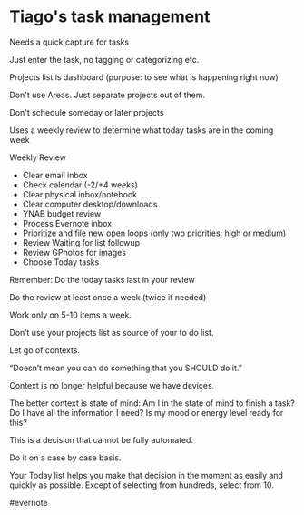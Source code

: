 # Tiago's task management

Needs a quick capture for tasks

Just enter the task, no tagging or categorizing etc.

Projects list is dashboard (purpose: to see what is happening right now)

Don't use Areas. Just separate projects out of them.

Don't schedule someday or later projects

Uses a weekly review to determine what today tasks are in the coming week

Weekly Review

- Clear email inbox
- Check calendar (-2/+4 weeks)
- Clear physical inbox/notebook
- Clear computer desktop/downloads
- YNAB budget review
- Process Evernote inbox
- Prioritize and file new open loops (only two priorities: high or medium)
- Review Waiting for list followup
- Review GPhotos for images
- Choose Today tasks

Remember: Do the today tasks last in your review

Do the review at least once a week (twice if needed)

Work only on 5-10 items a week.

Don’t use your projects list as source of your to do list.

Let go of contexts.

“Doesn’t mean you can do something that you SHOULD do it.”

Context is no longer helpful because we have devices.

The better context is state of mind: Am I in the state of mind to finish a task? Do I have all the information I need? Is my mood or energy level ready for this?

This is a decision that cannot be fully automated.

Do it on a case by case basis.

Your Today list helps you make that decision in the moment as easily and quickly as possible. Except of selecting from hundreds, select from 10.

\#evernote

